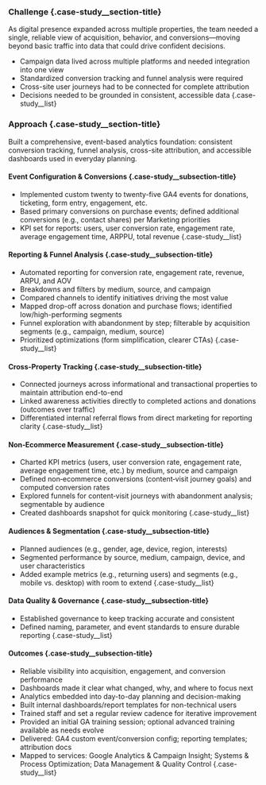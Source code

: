 ### Challenge {.case-study__section-title}

As digital presence expanded across multiple properties, the team needed a single, reliable view of acquisition, behavior, and conversions—moving beyond basic traffic into data that could drive confident decisions.

- Campaign data lived across multiple platforms and needed integration into one view
- Standardized conversion tracking and funnel analysis were required
- Cross-site user journeys had to be connected for complete attribution
- Decisions needed to be grounded in consistent, accessible data
{.case-study__list}


### Approach {.case-study__section-title}

Built a comprehensive, event-based analytics foundation: consistent conversion tracking, funnel analysis, cross-site attribution, and accessible dashboards used in everyday planning.


#### Event Configuration & Conversions {.case-study__subsection-title}

- Implemented custom twenty to twenty-five GA4 events for donations, ticketing, form entry, engagement, etc. 
- Based primary conversions on purchase events; defined additional conversions (e.g., contact shares) per Marketing priorities
- KPI set for reports: users, user conversion rate, engagement rate, average engagement time, ARPPU, total revenue
{.case-study__list}


#### Reporting & Funnel Analysis {.case-study__subsection-title}

- Automated reporting for conversion rate, engagement rate, revenue, ARPU, and AOV
- Breakdowns and filters by medium, source, and campaign
- Compared channels to identify initiatives driving the most value
- Mapped drop-off across donation and purchase flows; identified low/high-performing segments
- Funnel exploration with abandonment by step; filterable by acquisition segments (e.g., campaign, medium, source)
- Prioritized optimizations (form simplification, clearer CTAs)
{.case-study__list}


#### Cross-Property Tracking {.case-study__subsection-title}

- Connected journeys across informational and transactional properties to maintain attribution end-to-end
- Linked awareness activities directly to completed actions and donations (outcomes over traffic)
- Differentiated internal referral flows from direct marketing for reporting clarity
{.case-study__list}


#### Non‑Ecommerce Measurement {.case-study__subsection-title}

- Charted KPI metrics (users, user conversion rate, engagement rate, average engagement time, etc.) by medium, source and campaign
- Defined non‑ecommerce conversions (content‑visit journey goals) and computed conversion rates
- Explored funnels for content‑visit journeys with abandonment analysis; segmentable by audience
- Created dashboards snapshot for quick monitoring
{.case-study__list}


#### Audiences & Segmentation {.case-study__subsection-title}

- Planned audiences (e.g., gender, age, device, region, interests)
- Segmented performance by source, medium, campaign, device, and user characteristics
- Added example metrics (e.g., returning users) and segments (e.g., mobile vs. desktop) with room to extend
{.case-study__list}


#### Data Quality & Governance {.case-study__subsection-title}

- Established governance to keep tracking accurate and consistent
- Defined naming, parameter, and event standards to ensure durable reporting
{.case-study__list}


#### Outcomes {.case-study__subsection-title}

- Reliable visibility into acquisition, engagement, and conversion performance
- Dashboards made it clear what changed, why, and where to focus next
- Analytics embedded into day-to-day planning and decision-making
- Built internal dashboards/report templates for non-technical users
- Trained staff and set a regular review cadence for iterative improvement
- Provided an initial GA training session; optional advanced training available as needs evolve
- Delivered: GA4 custom event/conversion config; reporting templates; attribution docs
- Mapped to services: Google Analytics & Campaign Insight; Systems & Process Optimization; Data Management & Quality Control
{.case-study__list}

